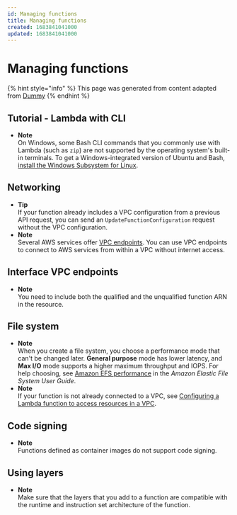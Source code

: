 ```yaml
---
id: Managing functions
title: Managing functions
created: 1683841041000
updated: 1683841041000
---
```

# Managing functions
{% hint style="info" %}
This page was generated from content adapted from [Dummy](https://docs.aws.amazon.com/ec2/index.html)
{% endhint %}
## Tutorial - Lambda with CLI

- **Note**  
On Windows, some Bash CLI commands that you commonly use with Lambda \(such as `zip`\) are not supported by the operating system's built\-in terminals\. To get a Windows\-integrated version of Ubuntu and Bash, [install the Windows Subsystem for Linux](https://docs.microsoft.com/en-us/windows/wsl/install-win10)\.


## Networking

- **Tip**  
If your function already includes a VPC configuration from a previous API request, you can send an `UpdateFunctionConfiguration` request without the VPC configuration\.
- **Note**  
Several AWS services offer [VPC endpoints](https://docs.aws.amazon.com/vpc/latest/userguide/vpc-endpoints.html)\. You can use VPC endpoints to connect to AWS services from within a VPC without internet access\.


## Interface VPC endpoints

- **Note**  
You need to include both the qualified and the unqualified function ARN in the resource\.


## File system

- **Note**  
When you create a file system, you choose a performance mode that can't be changed later\. **General purpose** mode has lower latency, and **Max I/O** mode supports a higher maximum throughput and IOPS\. For help choosing, see [Amazon EFS performance](https://docs.aws.amazon.com/efs/latest/ug/performance.html) in the *Amazon Elastic File System User Guide*\.
- **Note**  
If your function is not already connected to a VPC, see [Configuring a Lambda function to access resources in a VPC](configuration-vpc.md)\.


## Code signing

- **Note**  
Functions defined as container images do not support code signing\.


## Using layers

- **Note**  
Make sure that the layers that you add to a function are compatible with the runtime and instruction set architecture of the function\.

